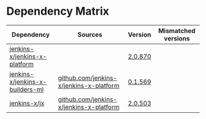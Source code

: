 # Dependency Matrix

Dependency | Sources | Version | Mismatched versions
---------- | ------- | ------- | -------------------
[jenkins-x/jenkins-x-platform](https://github.com/jenkins-x/jenkins-x-platform) |  | [2.0.870](https://github.com/jenkins-x/jenkins-x-platform/releases/tag/v2.0.870) | 
[jenkins-x/jenkins-x-builders-ml](https://github.com/jenkins-x/jenkins-x-builders-ml) | [github.com/jenkins-x/jenkins-x-platform](https://github.com/jenkins-x/jenkins-x-platform) | [0.1.569](https://github.com/jenkins-x/jenkins-x-builders-ml/releases/tag/v0.1.569) | 
[jenkins-x/jx](https://github.com/jenkins-x/jx) | [github.com/jenkins-x/jenkins-x-platform](https://github.com/jenkins-x/jenkins-x-platform) | [2.0.503](https://github.com/jenkins-x/jx/releases/tag/v2.0.503) | 
